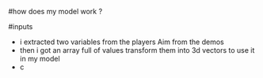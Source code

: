 #how does my model work ?

#inputs

- i extracted two variables from the players Aim from the demos
- then i got an array full of values transform them into 3d vectors to use it in my model
- c
